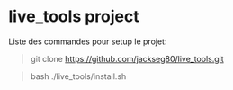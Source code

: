 # live_tools project

Liste des commandes pour setup le projet: 

> git clone https://github.com/jackseg80/live_tools.git

> bash ./live_tools/install.sh 
